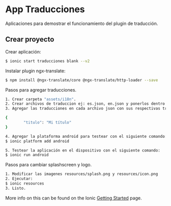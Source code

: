 App Traducciones
=====================

Aplicaciones para demostrar el funcionamiento del plugin de traducción.

## Crear proyecto

Crear aplicación:

```bash
$ ionic start traducciones blank --v2
```

Instalar plugin ngx-translate:

```bash
$ npm install @ngx-translate/core @ngx-translate/http-loader --save
```

Pasos para agregar traducciones.
```bash
1. Crear carpeta "assets/i18n".
2. Crear archivos de traduccion ej: es.json, en.json y ponerlos dentro de la carpeta creada en el paso 1.
3. Agregar las traducciones en cada archivo json con sus respectivas traducciones en formato json. Ej:

{
        "titulo": "Mi título"
}

4. Agregar la plataforma android para testear con el siguiente comando:
$ ionic platform add android

5. Testear la aplicación en el dispositivo con el siguiente comando:
$ ionic run android
```

Pasos para cambiar splashscreen y logo.
```bash
1. Modificar las imagenes resources/splash.png y resources/icon.png
2. Ejecutar:
$ ionic resources
3. Listo.
```


More info on this can be found on the Ionic [Getting Started](http://ionicframework.com/docs/v2/getting-started/) page.
